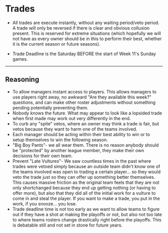 # Trades

* All trades are execute instantly, without any waiting period/veto period. A trade will only be reversed if there is clear and obvious collusion present. This is reserved for extreme situations (which hopefully we will not have as every owner should be in this to perform their best, whether it is the current season or future seasons).

* Trade Deadline is the Saturday BEFORE the start of Week 11's Sunday games.

---

## Reasoning

* To allow managers instant access to players. This allows managers to use players right away, no awkward "Are they available this week?" questions, and can make other roster adjustments without something pending potentially preventing them.
* Nobody knows the future. What may appear to look like a lopsided trade when first made may work out very differently in the end.
* To curb any "spite" vetos, where an owner may think a trade is fair, but vetos because they want to harm one of the teams involved.
* Each manager should be acting within their best ability to win or to setup themselves to win the following season. 
* "Big Boy Pants"- we all wear them. There is no reason anybody should be "protected" by another league member, they make their own decisions for their own team.
* Prevent "Late Vultures"- We saw countless times in the past where trades were vetoed simply because an outside team didn't know one of the teams involved was open to trading a certain player... so they would veto the trade just so they can offer up something better themselves. This causes massive friction as the original team feels that they are not only shortchanged because they end up getting nothing (or having to offer more), but also that they did all of the initial work for a vulture to come in and steal the player. If you want to make a trade, you put in the work, if you snooze... you lose.
* Trade deadline time is not too early as we want to allow teams to figure out if they have a shot at making the playoffs or not, but also not too late to where teams rosters change drastically right before the playoffs. This is debatable still and not set in stone for future years.